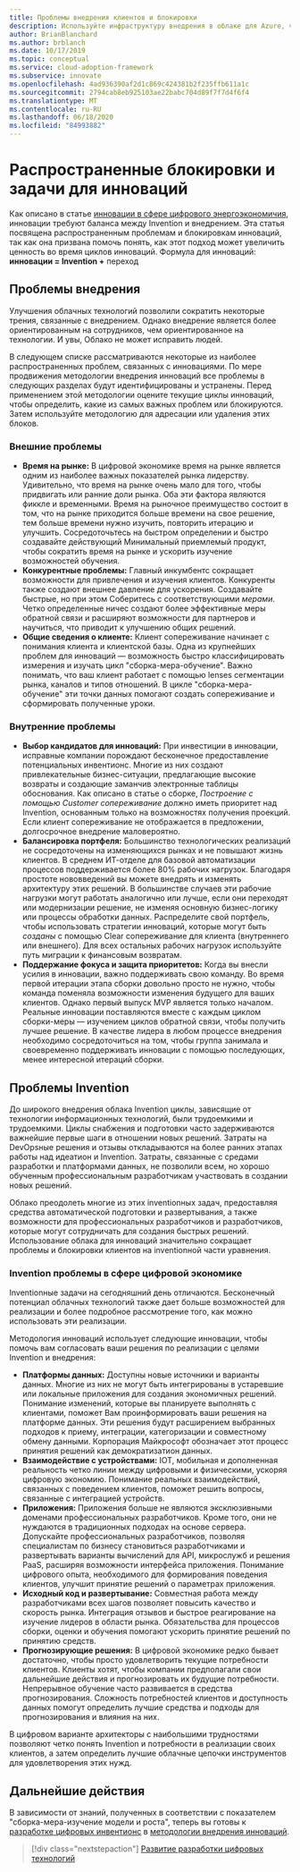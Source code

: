 ```yaml
---
title: Проблемы внедрения клиентов и блокировки
description: Используйте инфраструктуру внедрения в облаке для Azure, чтобы понять распространенные задачи по внедрению и inventionию, связанные с инновациями.
author: BrianBlanchard
ms.author: brblanch
ms.date: 10/17/2019
ms.topic: conceptual
ms.service: cloud-adoption-framework
ms.subservice: innovate
ms.openlocfilehash: 4ad936390af2d1c869c424381b2f235ffb611a1c
ms.sourcegitcommit: 2794cab8eb925103ae22babc704d89f7f7d4f6f4
ms.translationtype: MT
ms.contentlocale: ru-RU
ms.lasthandoff: 06/18/2020
ms.locfileid: "84993882"
---
```

# <a name="common-blockers-and-challenges-to-innovation"></a>Распространенные блокировки и задачи для инноваций

Как описано в статье [инновации в сфере цифрового энергоэкономичия](./index.md), инновации требуют баланса между Invention и внедрением. Эта статья посвящена распространенным проблемам и блокировкам инноваций, так как она призвана помочь понять, как этот подход может увеличить ценность во время циклов инноваций. Формула для инноваций: **инновации = Invention +** переход

## <a name="adoption-challenges"></a>Проблемы внедрения

Улучшения облачных технологий позволили сократить некоторые трения, связанные с внедрением. Однако внедрение является более ориентированным на сотрудников, чем ориентированное на технологии. И увы, Облако не может исправить людей.

В следующем списке рассматриваются некоторые из наиболее распространенных проблем, связанных с инновациями. По мере продвижения методологии внедрения инноваций все проблемы в следующих разделах будут идентифицированы и устранены. Перед применением этой методологии оцените текущие циклы инноваций, чтобы определить, какие из самых важных проблем или блокируются. Затем используйте методологию для адресации или удаления этих блоков.

### <a name="external-challenges"></a>Внешние проблемы

- **Время на рынке:** В цифровой экономике время на рынке является одним из наиболее важных показателей рынка лидерству. Удивительно, что время на рынке очень мало для того, чтобы придвигать или ранние доли рынка. Оба эти фактора являются фиккле и временными. Время на рыночное преимущество состоит в том, что на рынке приходится больше времени на свое решение, тем больше времени нужно изучить, повторить итерацию и улучшить. Сосредоточьтесь на быстром определении и быстро создавайте действующий Минимальный приемлемый продукт, чтобы сократить время на рынке и ускорить изучение возможностей обучения.
- **Конкурентные проблемы:** Главный инкумбентс сокращает возможности для привлечения и изучения клиентов. Конкуренты также создают внешнее давление для ускорения. Создавайте быстрые, но при этом Соберитесь с соответствующими _мерами_. Четко определенные ничес создают более эффективные меры обратной связи и расширяют возможности для партнеров и научиться, что приводит к улучшению общих решений.
- **Общие сведения о клиенте:** Клиент сопереживание начинает с понимания клиента и клиентской базы. Одна из крупнейших проблем для инноваций — возможность быстро классифицировать измерения и изучать цикл "сборка-мера-обучение". Важно понимать, что ваш клиент работает с помощью lenses сегментации рынка, каналов и типов отношений. В цикле "сборка-мера-обучение" эти точки данных помогают создать сопереживание и сформировать полученные уроки.

### <a name="internal-challenges"></a>Внутренние проблемы

- **Выбор кандидатов для инноваций:** При инвестиции в инновации, исправные компании порождают бесконечное предоставление потенциальных инвентионс. Многие из них создают привлекательные бизнес-ситуации, предлагающие высокие возвраты и создающие заманчив электронные таблицы обоснования. Как описано в статье о сборке, _Построение с помощью Customer сопереживание_ должно иметь приоритет над Invention, основанным только на возможностях получения проекций. Если клиент сопереживание не отображается в предложении, долгосрочное внедрение маловероятно.
- **Балансировка портфеля:** Большинство технологических реализаций не сосредоточены на изменяющихся рынках и не повышают жизнь клиентов. В среднем ИТ-отделе для базовой автоматизации процессов поддерживается более 80% рабочих нагрузок. Благодаря простоте нововведений вы можете внедрять и изменять архитектуру этих решений. В большинстве случаев эти рабочие нагрузки могут работать аналогично или лучше, если они переходят или модернизации решение, не изменяя основную бизнес-логику или процессы обработки данных. Распределите свой портфель, чтобы использовать стратегии инноваций, которые могут быть _созданы_ с помощью Clear сопереживание для клиента (внутреннего или внешнего). Для всех остальных рабочих нагрузок используйте путь миграции к финансовым возвратам.
- **Поддержание фокуса и защита приоритетов:** Когда вы внесли усилия в инновации, важно поддерживать свою команду. Во время первой итерации этапа сборки довольно просто не нужно, чтобы команда поменяла возможности изменения будущего для ваших клиентов. Однако первый выпуск MVP является только началом. Реальные инновации поставляются вместе с каждым циклом сборки-меры — изучением циклов обратной связи, чтобы получить лучшее решение. В качестве лидера в любом процессе внедрения необходимо сосредоточиться на том, чтобы группа занимала и своевременно поддерживать инновации с помощью последующих, менее интересной итераций сборки.

## <a name="invention-challenges"></a>Проблемы Invention

До широкого внедрения облака Invention циклы, зависящие от технологии информационных технологий, были трудоемкими и трудоемкими. Циклы снабжения и подготовки часто задерживаются важнейшие первые шаги в отношении новых решений. Затраты на DevOpsные решения и отзывы откладываются на более ранних этапах работы над идеатион и Invention. Затраты, связанные с средами разработки и платформами данных, не позволили всем, но хорошо обученным профессиональным разработчикам участвовать в создании новых решений.

Облако преодолеть многие из этих inventionных задач, предоставляя средства автоматической подготовки и развертывания, а также возможности для профессиональных разработчиков и разработчиков, которые могут сотрудничать для создания быстрых решений. Использование облака для инноваций значительно сокращает проблемы и блокировки клиентов на inventionной части уравнения.

### <a name="invention-challenges-in-a-digital-economy"></a>Invention проблемы в сфере цифровой экономике

Inventionные задачи на сегодняшний день отличаются. Бесконечный потенциал облачных технологий также дает больше возможностей для реализации и более подробное рассмотрение того, как можно использовать эти реализации.

Методология инноваций использует следующие инновации, чтобы помочь вам согласовать ваши решения по реализации с целями Invention и внедрения:

- **Платформы данных:** Доступны новые источники и варианты данных. Многие из них не могут быть интегрированы в устаревшие или локальные приложения для создания экономичных решений. Понимание изменений, которые вы планируете выполнять с клиентами, поможет Вам проинформировать ваши решения на платформе данных. Эти решения будут расширением выбранных подходов к приему, интеграции, категоризации и совместному обмену данными. Корпорация Майкрософт обозначает этот процесс принятия решений как демократизатион данных.
- **Взаимодействие с устройствами:** IOT, мобильная и дополненная реальность четко линии между цифровыми и физическими, ускоряя цифровую экономию. Понимание реальных взаимодействий, связанных с поведением клиентов, поможет решить вопросы, связанные с интеграцией устройств.
- **Приложения:** Приложения больше не являются эксклюзивными доменами профессиональных разработчиков. Кроме того, они не нуждаются в традиционных подходах на основе сервера. Допускайте профессиональных разработчиков, позволяя специалистам по бизнесу становиться разработчиками и развертывать варианты вычислений для API, микрослужб и решения PaaS, расширяя возможности интерфейса приложения. Понимание цифрового опыта, необходимого для формирования поведения клиентов, улучшит принятие решений о параметрах приложения.
- **Исходный код и развертывание:** Совместная работа между разработчиками всех шагов позволяет повысить качество и скорость рынка. Интеграция отзывов и быстрое реагирование на изучение лидеров в области рынка. Обязательства для процессов сборки, оценки и обучения помогают ускорить принятие решений по принятию средств.
- **Прогнозирующие решения:** В цифровой экономике редко бывает достаточно, чтобы просто удовлетворить текущие потребности клиентов. Клиенты хотят, чтобы компании предполагали свои дальнейшие действия и прогнозировать их будущие потребности. Непрерывное обучение часто развивается в средства прогнозирования. Сложность потребностей клиентов и доступность данных помогут определить лучшие средства и подходы для прогнозирования и влияния на них.

В цифровом варианте архитекторы с наибольшими трудностями позволяют четко понять Invention и потребности в реализации своих клиентов, а затем определить лучшие облачные цепочки инструментов для удовлетворения этих нужд.

## <a name="next-steps"></a>Дальнейшие действия

В зависимости от знаний, полученных в соответствии с показателем "сборка-мера-изучение модели и роста", теперь вы готовы к [разработке цифровых инвентионс](./invention.md) в [методологии внедрения инноваций](./index.md).

> [!div class="nextstepaction"]
> [Развитие разработки цифровых технологий](./invention.md)
